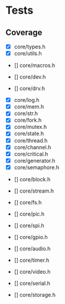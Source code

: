 # Tests

## Coverage

- [x] core/types.h
- [x] core/utils.h
- [] core/macros.h

- [] core/dev.h
- [] core/drv.h
- [x] core/log.h
- [x] core/mem.h
- [x] core/str.h
- [x] core/fork.h
- [x] core/mutex.h
- [x] core/state.h
- [x] core/thread.h
- [x] core/channel.h
- [x] core/critical.h
- [x] core/generator.h
- [x] core/semaphore.h

- [] core/block.h
- [] core/stream.h

- [] core/fs.h
- [] core/pic.h
- [] core/spi.h
- [] core/gpio.h
- [] core/audio.h
- [] core/timer.h
- [] core/video.h
- [] core/serial.h
- [] core/storage.h
